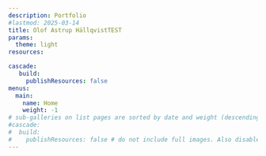 ```yaml
---
description: Portfolio
#lastmod: 2025-03-14
title: Olof Astrup HällqvistTEST
params:
  theme: light
resources:

cascade:
   build:
     publishResources: false
menus:
  main:
    name: Home
    weight: -1
# sub-galleries on list pages are sorted by date and weight (descending)
#cascade:
#  build:
#    publishResources: false # do not include full images. Also disable download
---
```

